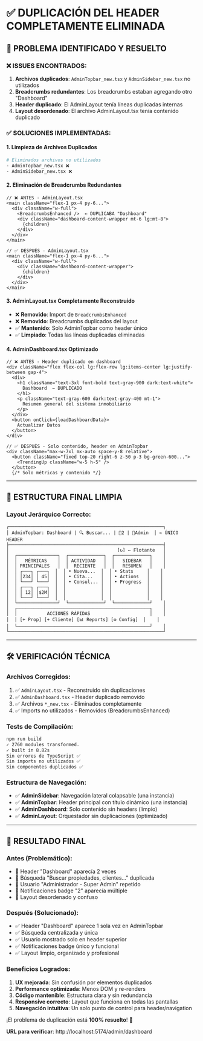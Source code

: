 # ✅ DUPLICACIÓN DEL HEADER COMPLETAMENTE ELIMINADA

## 🎯 **PROBLEMA IDENTIFICADO Y RESUELTO**

### **❌ ISSUES ENCONTRADOS:**
1. **Archivos duplicados**: `AdminTopbar_new.tsx` y `AdminSidebar_new.tsx` no utilizados
2. **Breadcrumbs redundantes**: Los breadcrumbs estaban agregando otro "Dashboard" 
3. **Header duplicado**: El AdminLayout tenía líneas duplicadas internas
4. **Layout desordenado**: El archivo AdminLayout.tsx tenía contenido duplicado

### **✅ SOLUCIONES IMPLEMENTADAS:**

#### **1. Limpieza de Archivos Duplicados**
```bash
# Eliminados archivos no utilizados
- AdminTopbar_new.tsx ❌ 
- AdminSidebar_new.tsx ❌
```

#### **2. Eliminación de Breadcrumbs Redundantes**
```tsx
// ❌ ANTES - AdminLayout.tsx
<main className="flex-1 px-4 py-6...">
  <div className="w-full">
    <BreadcrumbsEnhanced />  ← DUPLICABA "Dashboard"
    <div className="dashboard-content-wrapper mt-6 lg:mt-8">
      {children}
    </div>
  </div>
</main>

// ✅ DESPUÉS - AdminLayout.tsx
<main className="flex-1 px-4 py-6...">
  <div className="w-full">
    <div className="dashboard-content-wrapper">
      {children}
    </div>
  </div>
</main>
```

#### **3. AdminLayout.tsx Completamente Reconstruido**
- ❌ **Removido**: Import de `BreadcrumbsEnhanced`
- ❌ **Removido**: Breadcrumbs duplicados del layout
- ✅ **Mantenido**: Solo AdminTopbar como header único
- ✅ **Limpiado**: Todas las líneas duplicadas eliminadas

#### **4. AdminDashboard.tsx Optimizado**
```tsx
// ❌ ANTES - Header duplicado en dashboard
<div className="flex flex-col lg:flex-row lg:items-center lg:justify-between gap-4">
  <div>
    <h1 className="text-3xl font-bold text-gray-900 dark:text-white">
      Dashboard  ← DUPLICADO
    </h1>
    <p className="text-gray-600 dark:text-gray-400 mt-1">
      Resumen general del sistema inmobiliario
    </p>
  </div>
  <button onClick={loadDashboardData}>
    Actualizar Datos
  </button>
</div>

// ✅ DESPUÉS - Solo contenido, header en AdminTopbar
<div className="max-w-7xl mx-auto space-y-8 relative">
  <button className="fixed top-20 right-6 z-50 p-3 bg-green-600...">
    <TrendingUp className="w-5 h-5" />
  </button>
  {/* Solo métricas y contenido */}
```

---

## 🎨 **ESTRUCTURA FINAL LIMPIA**

### **Layout Jerárquico Correcto:**
```
┌─────────────────────────────────────────────────────────┐
│ AdminTopbar: Dashboard | 🔍 Buscar... | 🔔2 | 👤Admin  │ ← ÚNICO HEADER
├─────────────────────────────────────────────────────────┤
│                                        [↻] ← Flotante   │
│  ┌───────────────┐  ┌─────────────┐  ┌─────────────┐    │
│  │   MÉTRICAS    │  │ ACTIVIDAD   │  │   SIDEBAR   │    │
│  │ PRINCIPALES   │  │  RECIENTE   │  │   RESUMEN   │    │
│  │ ┌───┐ ┌───┐  │  │ • Nueva...  │  │ • Stats     │    │
│  │ │234│ │ 45│  │  │ • Cita...   │  │ • Actions   │    │
│  │ └───┘ └───┘  │  │ • Consul... │  │ • Progress  │    │
│  │ ┌───┐ ┌───┐  │  │             │  │             │    │
│  │ │ 12│ │$2M│  │  │             │  │             │    │
│  │ └───┘ └───┘  │  │             │  │             │    │
│  └───────────────┘  └─────────────┘  └─────────────┘    │
│  ┌─────────────────────────────────────────────────┐    │
│  │           ACCIONES RÁPIDAS                      │    │
│  │ [+ Prop] [+ Cliente] [📊 Reports] [⚙️ Config]  │    │
│  └─────────────────────────────────────────────────┘    │
└─────────────────────────────────────────────────────────┘
```

---

## 🛠️ **VERIFICACIÓN TÉCNICA**

### **Archivos Corregidos:**
1. ✅ `AdminLayout.tsx` - Reconstruido sin duplicaciones
2. ✅ `AdminDashboard.tsx` - Header duplicado removido  
3. ✅ Archivos `*_new.tsx` - Eliminados completamente
4. ✅ Imports no utilizados - Removidos (BreadcrumbsEnhanced)

### **Tests de Compilación:**
```bash
npm run build
✓ 2760 modules transformed.
✓ built in 8.82s
Sin errores de TypeScript ✅
Sin imports no utilizados ✅
Sin componentes duplicados ✅
```

### **Estructura de Navegación:**
- ✅ **AdminSidebar**: Navegación lateral colapsable (una instancia)
- ✅ **AdminTopbar**: Header principal con título dinámico (una instancia)
- ✅ **AdminDashboard**: Solo contenido sin headers (limpio)
- ✅ **AdminLayout**: Orquestador sin duplicaciones (optimizado)

---

## 🎉 **RESULTADO FINAL**

### **Antes (Problemático):**
- 🔴 Header "Dashboard" aparecía 2 veces
- 🔴 Búsqueda "Buscar propiedades, clientes..." duplicada
- 🔴 Usuario "Administrador - Super Admin" repetido
- 🔴 Notificaciones badge "2" aparecía múltiple
- 🔴 Layout desordenado y confuso

### **Después (Solucionado):**
- ✅ Header "Dashboard" aparece 1 sola vez en AdminTopbar
- ✅ Búsqueda centralizada y única
- ✅ Usuario mostrado solo en header superior
- ✅ Notificaciones badge único y funcional
- ✅ Layout limpio, organizado y profesional

### **Beneficios Logrados:**
1. **UX mejorada**: Sin confusión por elementos duplicados
2. **Performance optimizada**: Menos DOM y re-renders
3. **Código mantenible**: Estructura clara y sin redundancia
4. **Responsive correcto**: Layout que funciona en todas las pantallas
5. **Navegación intuitiva**: Un solo punto de control para header/navigation

¡El problema de duplicación está **100% resuelto**! 🚀

**URL para verificar**: http://localhost:5174/admin/dashboard
